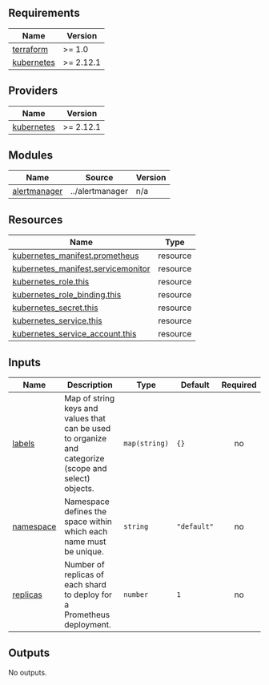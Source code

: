 <!-- prettier-ignore-start -->
<!-- BEGIN_TF_DOCS -->
## Requirements

| Name | Version |
|------|---------|
| <a name="requirement_terraform"></a> [terraform](#requirement\_terraform) | >= 1.0 |
| <a name="requirement_kubernetes"></a> [kubernetes](#requirement\_kubernetes) | >= 2.12.1 |

## Providers

| Name | Version |
|------|---------|
| <a name="provider_kubernetes"></a> [kubernetes](#provider\_kubernetes) | >= 2.12.1 |

## Modules

| Name | Source | Version |
|------|--------|---------|
| <a name="module_alertmanager"></a> [alertmanager](#module\_alertmanager) | ../alertmanager | n/a |

## Resources

| Name | Type |
|------|------|
| [kubernetes_manifest.prometheus](https://registry.terraform.io/providers/hashicorp/kubernetes/latest/docs/resources/manifest) | resource |
| [kubernetes_manifest.servicemonitor](https://registry.terraform.io/providers/hashicorp/kubernetes/latest/docs/resources/manifest) | resource |
| [kubernetes_role.this](https://registry.terraform.io/providers/hashicorp/kubernetes/latest/docs/resources/role) | resource |
| [kubernetes_role_binding.this](https://registry.terraform.io/providers/hashicorp/kubernetes/latest/docs/resources/role_binding) | resource |
| [kubernetes_secret.this](https://registry.terraform.io/providers/hashicorp/kubernetes/latest/docs/resources/secret) | resource |
| [kubernetes_service.this](https://registry.terraform.io/providers/hashicorp/kubernetes/latest/docs/resources/service) | resource |
| [kubernetes_service_account.this](https://registry.terraform.io/providers/hashicorp/kubernetes/latest/docs/resources/service_account) | resource |

## Inputs

| Name | Description | Type | Default | Required |
|------|-------------|------|---------|:--------:|
| <a name="input_labels"></a> [labels](#input\_labels) | Map of string keys and values that can be used to organize and categorize (scope and select) objects. | `map(string)` | `{}` | no |
| <a name="input_namespace"></a> [namespace](#input\_namespace) | Namespace defines the space within which each name must be unique. | `string` | `"default"` | no |
| <a name="input_replicas"></a> [replicas](#input\_replicas) | Number of replicas of each shard to deploy for a Prometheus deployment. | `number` | `1` | no |

## Outputs

No outputs.
<!-- END_TF_DOCS -->
<!-- prettier-ignore-end -->
